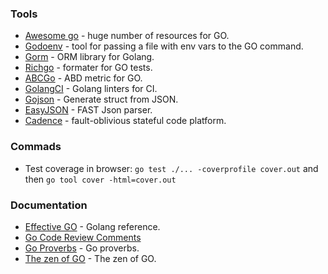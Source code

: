 ### Tools
- [Awesome go](https://awesome-go.com/) - huge number of resources for GO.
- [Godoenv](https://github.com/joho/godotenv) - tool for passing a file with env vars to the GO command.
- [Gorm](https://gorm.io/) - ORM library for Golang.
- [Richgo](https://github.com/kyoh86/richgo) - formater for GO tests.
- [ABCGo](https://github.com/droptheplot/abcgo) - ABD metric for GO.
- [GolangCI](https://github.com/golangci/golangci-lint) - Golang linters for CI.
- [Gojson](https://github.com/ChimeraCoder/gojson) - Generate struct from JSON.
- [EasyJSON](https://github.com/mailru/easyjson) - FAST Json parser.
- [Cadence](https://cadenceworkflow.io/) - fault-oblivious stateful code platform.

### Commads
- Test coverage in browser: `go test ./... -coverprofile cover.out` and then `go tool cover -html=cover.out`

### Documentation
- [Effective GO](https://golang.org/doc/effective_go.html) - Golang reference.
- [Go Code Review Comments](https://github.com/golang/go/wiki/CodeReviewComments)
- [Go Proverbs](https://go-proverbs.github.io/) - Go proverbs.
- [The zen of GO](https://the-zen-of-go.netlify.app/) - The zen of GO.
